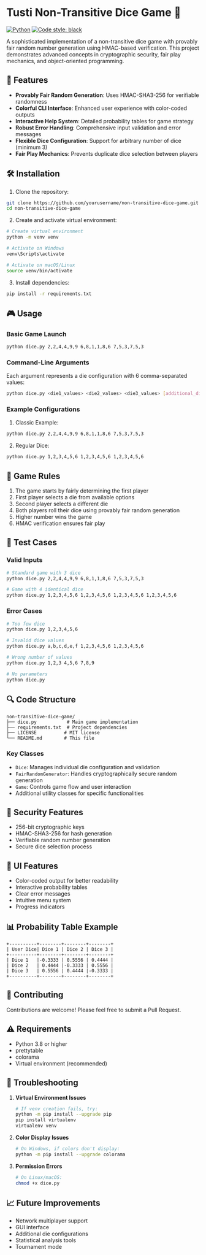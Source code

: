 # Tusti Non-Transitive Dice Game 🎲

[![Python](https://img.shields.io/badge/Python-3.8%2B-blue.svg)](https://www.python.org/downloads/)
[![Code style: black](https://img.shields.io/badge/code%20style-black-000000.svg)](https://github.com/psf/black)

A sophisticated implementation of a non-transitive dice game with provably fair random number generation using HMAC-based verification. This project demonstrates advanced concepts in cryptographic security, fair play mechanics, and object-oriented programming.

## 🌟 Features

- **Provably Fair Random Generation**: Uses HMAC-SHA3-256 for verifiable randomness
- **Colorful CLI Interface**: Enhanced user experience with color-coded outputs
- **Interactive Help System**: Detailed probability tables for game strategy
- **Robust Error Handling**: Comprehensive input validation and error messages
- **Flexible Dice Configuration**: Support for arbitrary number of dice (minimum 3)
- **Fair Play Mechanics**: Prevents duplicate dice selection between players

## 🛠️ Installation

1. Clone the repository:

```bash
git clone https://github.com/yourusername/non-transitive-dice-game.git
cd non-transitive-dice-game
```

2. Create and activate virtual environment:

```bash
# Create virtual environment
python -m venv venv

# Activate on Windows
venv\Scripts\activate

# Activate on macOS/Linux
source venv/bin/activate
```

3. Install dependencies:

```bash
pip install -r requirements.txt
```

## 🎮 Usage

### Basic Game Launch

```bash
python dice.py 2,2,4,4,9,9 6,8,1,1,8,6 7,5,3,7,5,3
```

### Command-Line Arguments

Each argument represents a die configuration with 6 comma-separated values:

```bash
python dice.py <die1_values> <die2_values> <die3_values> [additional_dice...]
```

### Example Configurations

1. Classic Example:

```bash
python dice.py 2,2,4,4,9,9 6,8,1,1,8,6 7,5,3,7,5,3
```

2. Regular Dice:

```bash
python dice.py 1,2,3,4,5,6 1,2,3,4,5,6 1,2,3,4,5,6
```

## 🎯 Game Rules

1. The game starts by fairly determining the first player
2. First player selects a die from available options
3. Second player selects a different die
4. Both players roll their dice using provably fair random generation
5. Higher number wins the game
6. HMAC verification ensures fair play

## 🧪 Test Cases

### Valid Inputs

```bash
# Standard game with 3 dice
python dice.py 2,2,4,4,9,9 6,8,1,1,8,6 7,5,3,7,5,3

# Game with 4 identical dice
python dice.py 1,2,3,4,5,6 1,2,3,4,5,6 1,2,3,4,5,6 1,2,3,4,5,6
```

### Error Cases

```bash
# Too few dice
python dice.py 1,2,3,4,5,6

# Invalid dice values
python dice.py a,b,c,d,e,f 1,2,3,4,5,6 1,2,3,4,5,6

# Wrong number of values
python dice.py 1,2,3 4,5,6 7,8,9

# No parameters
python dice.py
```

## 🔍 Code Structure

```
non-transitive-dice-game/
├── dice.py           # Main game implementation
├── requirements.txt  # Project dependencies
├── LICENSE          # MIT license
└── README.md        # This file
```

### Key Classes

- `Dice`: Manages individual die configuration and validation
- `FairRandomGenerator`: Handles cryptographically secure random generation
- `Game`: Controls game flow and user interaction
- Additional utility classes for specific functionalities

## 🔐 Security Features

- 256-bit cryptographic keys
- HMAC-SHA3-256 for hash generation
- Verifiable random number generation
- Secure dice selection process

## 🎨 UI Features

- Color-coded output for better readability
- Interactive probability tables
- Clear error messages
- Intuitive menu system
- Progress indicators

## 📊 Probability Table Example

```
+----------+--------+--------+--------+
| User Dice| Dice 1 | Dice 2 | Dice 3 |
+----------+--------+--------+--------+
| Dice 1   |-0.3333 | 0.5556 | 0.4444 |
| Dice 2   | 0.4444 |-0.3333 | 0.5556 |
| Dice 3   | 0.5556 | 0.4444 |-0.3333 |
+----------+--------+--------+--------+
```

## 🤝 Contributing

Contributions are welcome! Please feel free to submit a Pull Request.

## ⚠️ Requirements

- Python 3.8 or higher
- prettytable
- colorama
- Virtual environment (recommended)

## 🐛 Troubleshooting

1. **Virtual Environment Issues**

   ```bash
   # If venv creation fails, try:
   python -m pip install --upgrade pip
   pip install virtualenv
   virtualenv venv
   ```
2. **Color Display Issues**

   ```bash
   # On Windows, if colors don't display:
   python -m pip install --upgrade colorama
   ```
3. **Permission Errors**

   ```bash
   # On Linux/macOS:
   chmod +x dice.py
   ```

## 📈 Future Improvements

- Network multiplayer support
- GUI interface
- Additional die configurations
- Statistical analysis tools
- Tournament mode
